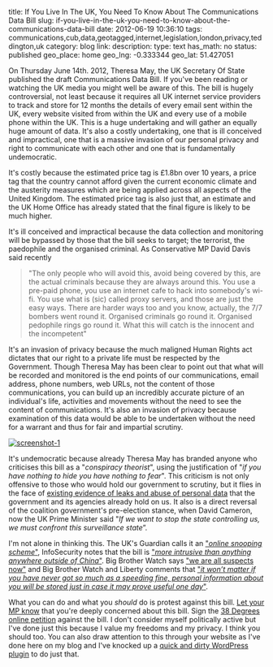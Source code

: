 title: If You Live In The UK, You Need To Know About The Communications Data Bill
slug: if-you-live-in-the-uk-you-need-to-know-about-the-communications-data-bill
date: 2012-06-19 10:36:10
tags: communications,cub,data,geotagged,internet,legislation,london,privacy,teddington,uk
category: blog
link: 
description: 
type: text
has_math: no
status: published
geo_place: home
geo_lng: -0.333344
geo_lat: 51.427051

On Thursday June 14th. 2012, Theresa May, the UK Secretary Of State published the draft Communications Data Bill. If you've been reading or watching the UK media you might well be aware of this. The bill is hugely controversial, not least because it requires all UK internet service providers to track and store for 12 months the details of every email sent within the UK, every website visited from within the UK and every use of a mobile phone within the UK. This is a huge undertaking and will gather an equally huge amount of data. It's also a costly undertaking, one that is ill conceived and impractical, one that is a massive invasion of our personal privacy and right to communicate with each other and one that is fundamentally undemocratic.

It's costly because the estimated price tag is £1.8bn over 10 years, a price tag that the country cannot afford given the current economic climate and the austerity measures which are being applied across all aspects of the United Kingdom. The estimated price tag is also just that, an estimate and the UK Home Office has already stated that the final figure is likely to be much higher.

<!-- TEASER_END -->

It's ill conceived and impractical because the data collection and monitoring will be bypassed by those that the bill seeks to target; the terrorist, the paedophile and the organised criminal. As Conservative MP David Davis said recently


> "The only people who will avoid this, avoid being covered by this, are the actual criminals because they are always around this. You use a pre-paid phone, you use an internet cafe to hack into somebody's wi-fi. You use what is (sic) called proxy servers, and those are just the easy ways. There are harder ways too and you know, actually, the 7/7 bombers went round it. Organised criminals go round it. Organised pedophile rings go round it. What this will catch is the innocent and the incompetent"



It's an invasion of privacy because the much maligned Human Rights act dictates that our right to a private life must be respected by the Government. Though Theresa May has been clear to point out that what will be recorded and monitored is the end points of our communications, email address, phone numbers, web URLs, not the content of those communications, you can build up an incredibly accurate picture of an individual's life, activities and movements without the need to see the content of communications. It's also an invasion of privacy because examination of this data would be able to be undertaken without the need for a warrant and thus for fair and impartial scrutiny.

[![](/wp-content/uploads/2012/06/screenshot-1-1024x739.jpg "screenshot-1")](/wp-content/uploads/2012/06/screenshot-1.jpg "/wp-content/uploads/2012/06/screenshot-1.jpg")

It's undemocratic because already Theresa May has branded anyone who criticises this bill as a "*conspiracy theorist*", using the justification of "*if you have nothing to hide you have nothing to fear*". This criticism is not only offensive to those who would hold our government to scrutiny, but it flies in the face of [existing evidence of leaks and abuse of personal data](/2012/05/21/now-the-metropolitan-police-want-your-phones-data/ "/2012/05/21/now-the-metropolitan-police-want-your-phones-data/") that the government and its agencies already hold on us. It also is a direct reversal of the coalition government's pre-election stance, when David Cameron, now the UK Prime Minister said "*If we want to stop the state controlling us, we must confront this surveillance state*”.

I'm not alone in thinking this. The UK's Guardian calls it an ["*online snooping scheme*"](https://www.guardian.co.uk/technology/2012/jun/14/online-snooping-home-office-cost "https://www.guardian.co.uk/technology/2012/jun/14/online-snooping-home-office-cost"), InfoSecurity notes that the bill is ["*more intrusive than anything anywhere outside of China*"](https://www.infosecurity-magazine.com/view/26331/the-uk-governments-draft-communications-bill-is-due-to-be-published-today/ "https://www.infosecurity-magazine.com/view/26331/the-uk-governments-draft-communications-bill-is-due-to-be-published-today/"). Big Brother Watch says ["we are all suspects now"](https://www.bigbrotherwatch.org.uk/home/2012/06/communications-data-bill-misdirection.html#.T93Qh47rj1E "https://www.bigbrotherwatch.org.uk/home/2012/06/communications-data-bill-misdirection.html#.T93Qh47rj1E") and Big Brother Watch and Liberty comments that ["*it won’t matter if you have never got so much as a speeding fine, personal information about you will be stored just in case it may prove useful one day*"](https://www.liberty-human-rights.org.uk/campaigns/no-snoopers-charter/no-snoopers-charter.php "https://www.liberty-human-rights.org.uk/campaigns/no-snoopers-charter/no-snoopers-charter.php").

What you can do and what you *should* do is protest against this bill. [Let your MP know](https://www.writetothem.com/ "https://www.writetothem.com/") that you're deeply concerned about this bill. Sign the [38 Degrees online petition](https://secure.38degrees.org.uk/page/s/stop-government-snooping#petition "https://secure.38degrees.org.uk/page/s/stop-government-snooping#petition") against the bill. I don't consider myself politically active but I've done just this because I value my freedoms and my privacy. I think you should too. You can also draw attention to this through your website as I've done here on my blog and I've knocked up a [quick and dirty WordPress plugin](/pages/codeage/wp-stop-cdb/ "/pages/codeage/wp-stop-cdb/") to do just that.




